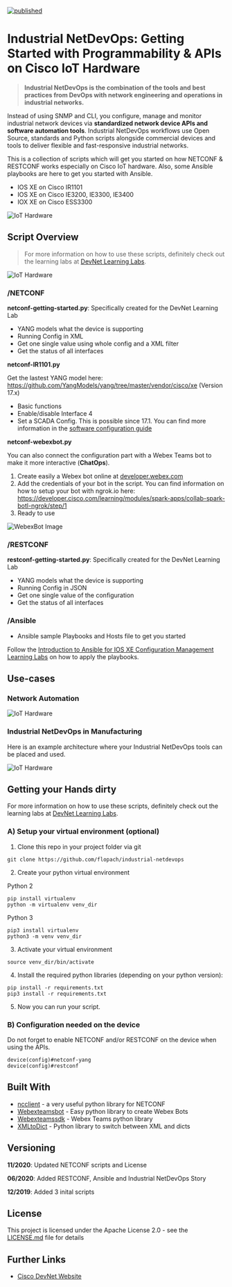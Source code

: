 [![published](https://static.production.devnetcloud.com/codeexchange/assets/images/devnet-published.svg)](https://developer.cisco.com/codeexchange/github/repo/CiscoDevNet/industrial-netdevops)

# Industrial NetDevOps: Getting Started with Programmability & APIs on Cisco IoT Hardware

> **Industrial NetDevOps is the combination of the tools and best practices from DevOps with network engineering and operations in industrial networks.**

Instead of using SNMP and CLI, you configure, manage and monitor industrial network devices via **standardized network device APIs and software automation tools**. Industrial NetDevOps workflows use Open Source, standards and Python scripts alongside commercial devices and tools to deliver flexible and fast-responsive industrial networks.

This is a collection of scripts which will get you started on how NETCONF & RESTCONF works especially on Cisco IoT hardware. Also, some Ansible playbooks are here to get you started with Ansible.

* IOS XE on Cisco IR1101
* IOS XE on Cisco IE3200, IE3300, IE3400
* IOX XE on Cisco ESS3300

![IoT Hardware](images/iot-hardware-overview.png)

## Script Overview

> For more information on how to use these scripts, definitely check out the learning labs at [DevNet Learning Labs](https://developer.cisco.com/learning/tracks).

![IoT Hardware](images/automation_1.png)

### /NETCONF

**netconf-getting-started.py**: Specifically created for the DevNet Learning Lab

* YANG models what the device is supporting
* Running Config in XML
* Get one single value using whole config and a XML filter
* Get the status of all interfaces

**netconf-IR1101.py**

Get the lastest YANG model here: https://github.com/YangModels/yang/tree/master/vendor/cisco/xe (Version 17.x)

* Basic functions
* Enable/disable Interface 4
* Set a SCADA Config. This is possible since 17.1. You can find more information in the [software configuration guide](https://www.cisco.com/c/en/us/td/docs/routers/access/1101/software/configuration/guide/b_IR1101config/b_IR1101config_chapter_01111.html#con_1138532)

**netconf-webexbot.py**

You can also connect the configuration part with a Webex Teams bot to make it more interactive (**ChatOps**).

1. Create easily a Webex bot online at [developer.webex.com](https://developer.webex.com)
2. Add the credentials of your bot in the script. You can find information on how to setup your bot with ngrok.io here: https://developer.cisco.com/learning/modules/spark-apps/collab-spark-botl-ngrok/step/1
3. Ready to use

![WebexBot Image](images/webex-bot.png)

### /RESTCONF

**restconf-getting-started.py**: Specifically created for the DevNet Learning Lab

* YANG models what the device is supporting
* Running Config in JSON
* Get one single value of the configuration
* Get the status of all interfaces

### /Ansible

* Ansible sample Playbooks and Hosts file to get you started

Follow the [Introduction to Ansible for IOS XE Configuration Management Learning Labs](https://developer.cisco.com/learning/modules/intro-ansible-iosxe) on how to apply the playbooks.

## Use-cases

### Network Automation

![IoT Hardware](images/automation_2.png)

### Industrial NetDevOps in Manufacturing

Here is an example architecture where your Industrial NetDevOps tools can be placed and used.

![IoT Hardware](images/industrial_netdevops_manufacturing.png)

## Getting your Hands dirty

For more information on how to use these scripts, definitely check out the learning labs at [DevNet Learning Labs](https://developer.cisco.com/learning/tracks).

### A) Setup your virtual environment (optional)

1. Clone this repo in your project folder via git

```
git clone https://github.com/flopach/industrial-netdevops
```

2. Create your python virtual environment

Python 2

```
pip install virtualenv
python -m virtualenv venv_dir
```

Python 3

```
pip3 install virtualenv
python3 -m venv venv_dir
```

3. Activate your virtual environment

```
source venv_dir/bin/activate
```

4. Install the required python libraries (depending on your python version):

```
pip install -r requirements.txt
pip3 install -r requirements.txt
```

5. Now you can run your script.

### B) Configuration needed on the device

Do not forget to enable NETCONF and/or RESTCONF on the device when using the APIs.

```
device(config)#netconf-yang
device(config)#restconf
```

## Built With

* [ncclient](https://github.com/ncclient/ncclient) - a very useful python library for NETCONF
* [Webexteamsbot](https://github.com/hpreston/webexteamsbot) - Easy python library to create Webex Bots
* [Webexteamssdk](https://github.com/CiscoDevNet/webexteamssdk) - Webex Teams python library 
* [XMLtoDict](https://github.com/martinblech/xmltodict) - Python library to switch between XML and dicts

## Versioning

**11/2020**: Updated NETCONF scripts and License

**06/2020**: Added RESTCONF, Ansible and Industrial NetDevOps Story

**12/2019**: Added 3 inital scripts

## License

This project is licensed under the Apache License 2.0 - see the [LICENSE.md](LICENSE.md) file for details

## Further Links

* [Cisco DevNet Website](https://developer.cisco.com)
